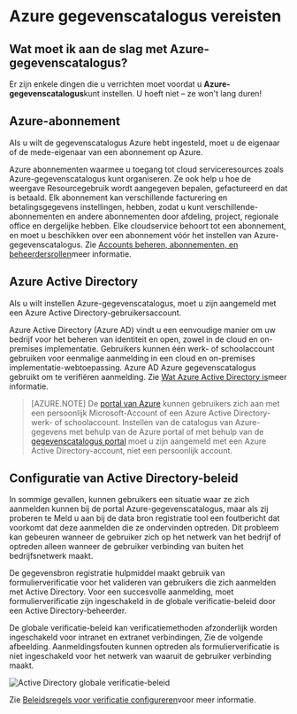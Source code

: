 <properties
   pageTitle="Azure gegevenscatalogus vereisten | Microsoft Azure"
   description="Azure gegevenscatalogus-voorwaarden - wat u moet aan de slag met Azure-gegevenscatalogus."
   services="data-catalog"
   documentationCenter=""
   authors="steelanddata"
   manager="NA"
   editor=""
   tags=""/>
<tags
   ms.service="data-catalog"
   ms.devlang="NA"
   ms.topic="article"
   ms.tgt_pltfrm="NA"
   ms.workload="data-catalog"
   ms.date="09/21/2016"
   ms.author="maroche"/>

# <a name="azure-data-catalog-prerequisites"></a>Azure gegevenscatalogus vereisten

## <a name="what-do-i-need-to-get-started-with-azure-data-catalog"></a>Wat moet ik aan de slag met Azure-gegevenscatalogus?

Er zijn enkele dingen die u verrichten moet voordat u **Azure-gegevenscatalogus**kunt instellen. U hoeft niet – ze won't lang duren!

## <a name="azure-subscription"></a>Azure-abonnement
Als u wilt de gegevenscatalogus Azure hebt ingesteld, moet u de eigenaar of de mede-eigenaar van een abonnement op Azure.

Azure abonnementen waarmee u toegang tot cloud serviceresources zoals Azure-gegevenscatalogus kunt organiseren. Ze ook help u hoe de weergave Resourcegebruik wordt aangegeven bepalen, gefactureerd en dat is betaald. Elk abonnement kan verschillende facturering en betalingsgegevens instellingen, hebben, zodat u kunt verschillende-abonnementen en andere abonnementen door afdeling, project, regionale office en dergelijke hebben. Elke cloudservice behoort tot een abonnement, en moet u beschikken over een abonnement vóór het instellen van Azure-gegevenscatalogus. Zie [Accounts beheren, abonnementen, en beheerdersrollen](../active-directory/active-directory-assign-admin-roles.md)meer informatie.

## <a name="azure-active-directory"></a>Azure Active Directory
Als u wilt instellen Azure-gegevenscatalogus, moet u zijn aangemeld met een Azure Active Directory-gebruikersaccount.

Azure Active Directory (Azure AD) vindt u een eenvoudige manier om uw bedrijf voor het beheren van identiteit en open, zowel in de cloud en on-premises implementatie. Gebruikers kunnen één werk- of schoolaccount gebruiken voor eenmalige aanmelding in een cloud en on-premises implementatie-webtoepassing. Azure AD Azure gegevenscatalogus gebruikt om te verifiëren aanmelding. Zie [Wat Azure Active Directory is](../active-directory/active-directory-whatis.md)meer informatie.

> [AZURE.NOTE] De [portal van Azure](http://portal.azure.com/) kunnen gebruikers zich aan met een persoonlijk Microsoft-Account of een Azure Active Directory-werk- of schoolaccount. Instellen van de catalogus van Azure-gegevens met behulp van de Azure portal of met behulp van de [gegevenscatalogus portal](http://www.azuredatacatalog.com) moet u zijn aangemeld met een Azure Active Directory-account, niet een persoonlijk account.

## <a name="active-directory-policy-configuration"></a>Configuratie van Active Directory-beleid

In sommige gevallen, kunnen gebruikers een situatie waar ze zich aanmelden kunnen bij de portal Azure-gegevenscatalogus, maar als zij proberen te Meld u aan bij de data bron registratie tool een foutbericht dat voorkomt dat deze aanmelden die ze ondervinden optreden. Dit probleem kan gebeuren wanneer de gebruiker zich op het netwerk van het bedrijf of optreden alleen wanneer de gebruiker verbinding van buiten het bedrijfsnetwerk maakt.

De gegevensbron registratie hulpmiddel maakt gebruik van formulierverificatie voor het valideren van gebruikers die zich aanmelden met Active Directory. Voor een succesvolle aanmelding, moet formulierverificatie zijn ingeschakeld in de globale verificatie-beleid door een Active Directory-beheerder.

De globale verificatie-beleid kan verificatiemethoden afzonderlijk worden ingeschakeld voor intranet en extranet verbindingen, Zie de volgende afbeelding. Aanmeldingsfouten kunnen optreden als formulierverificatie is niet ingeschakeld voor het netwerk van waaruit de gebruiker verbinding maakt.

 ![Active Directory globale verificatie-beleid](./media/data-catalog-prerequisites/global-auth-policy.png)

Zie [Beleidsregels voor verificatie configureren](https://technet.microsoft.com/library/dn486781.aspx)voor meer informatie.
